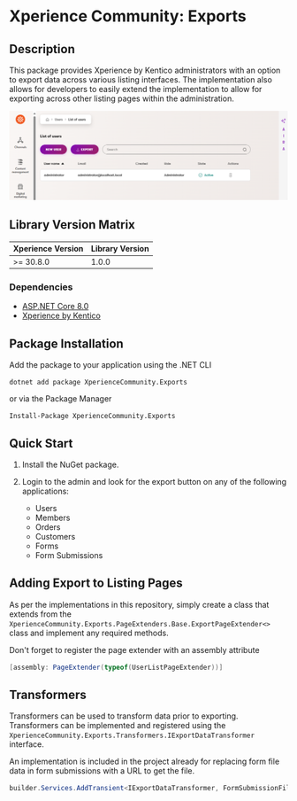 # Xperience Community: Exports

## Description

This package provides Xperience by Kentico administrators with an option to export data across various listing interfaces. The implementation also allows for developers to easily extend the implementation to allow for exporting across other listing pages within the administration.

![Xperience by Kentico Exports](https://raw.githubusercontent.com/benquinlan-07/xperience-community-exports/refs/heads/main/images/export-users.png)

## Library Version Matrix

| Xperience Version | Library Version |
| ----------------- | --------------- |
| >= 30.8.0         | 1.0.0           |


### Dependencies

- [ASP.NET Core 8.0](https://dotnet.microsoft.com/en-us/download)
- [Xperience by Kentico](https://docs.kentico.com)

## Package Installation

Add the package to your application using the .NET CLI

```
dotnet add package XperienceCommunity.Exports
```

or via the Package Manager

```
Install-Package XperienceCommunity.Exports
```

## Quick Start

1. Install the NuGet package.

1. Login to the admin and look for the export button on any of the following applications:

    - Users
    - Members
    - Orders
    - Customers
    - Forms
    - Form Submissions

## Adding Export to Listing Pages

As per the implementations in this repository, simply create a class that extends from the `XperienceCommunity.Exports.PageExtenders.Base.ExportPageExtender<>` class and implement any required methods.

Don't forget to register the page extender with an assembly attribute
````csharp
[assembly: PageExtender(typeof(UserListPageExtender))]
````

## Transformers

Transformers can be used to transform data prior to exporting. Transformers can be implemented and registered using the `XperienceCommunity.Exports.Transformers.IExportDataTransformer` interface.

An implementation is included in the project already for replacing form file data in form submissions with a URL to get the file.
````csharp
builder.Services.AddTransient<IExportDataTransformer, FormSubmissionFileUrlDataTransformer>();
````